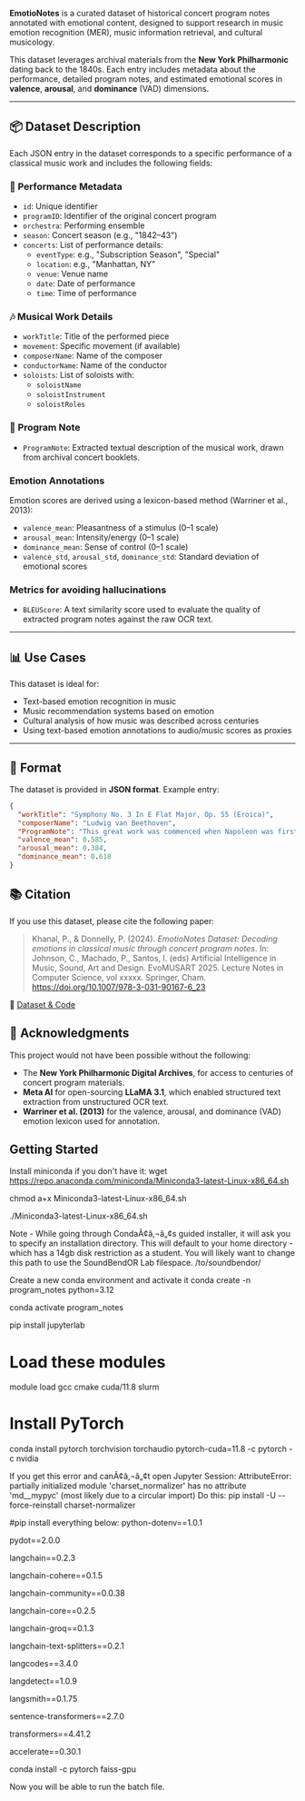 **EmotioNotes** is a curated dataset of historical concert program notes annotated with emotional content, designed to support research in music emotion recognition (MER), music information retrieval, and cultural musicology.

This dataset leverages archival materials from the **New York Philharmonic** dating back to the 1840s. Each entry includes metadata about the performance, detailed program notes, and estimated emotional scores in **valence**, **arousal**, and **dominance** (VAD) dimensions.

---

## 📦 Dataset Description

Each JSON entry in the dataset corresponds to a specific performance of a classical music work and includes the following fields:

### 🎼 Performance Metadata
- `id`: Unique identifier
- `programID`: Identifier of the original concert program
- `orchestra`: Performing ensemble
- `season`: Concert season (e.g., "1842–43")
- `concerts`: List of performance details:
  - `eventType`: e.g., "Subscription Season", "Special"
  - `location`: e.g., "Manhattan, NY"
  - `venue`: Venue name
  - `date`: Date of performance
  - `time`: Time of performance

### 🎶 Musical Work Details
- `workTitle`: Title of the performed piece
- `movement`: Specific movement (if available)
- `composerName`: Name of the composer
- `conductorName`: Name of the conductor
- `soloists`: List of soloists with:
  - `soloistName`
  - `soloistInstrument`
  - `soloistRoles`

### 📝 Program Note
- `ProgramNote`: Extracted textual description of the musical work, drawn from archival concert booklets.

### Emotion Annotations
Emotion scores are derived using a lexicon-based method (Warriner et al., 2013):
- `valence_mean`: Pleasantness of a stimulus (0–1 scale)
- `arousal_mean`: Intensity/energy (0–1 scale)
- `dominance_mean`: Sense of control (0–1 scale)
- `valence_std`, `arousal_std`, `dominance_std`: Standard deviation of emotional scores

### Metrics for avoiding hallucinations
- `BLEUScore`: A text similarity score used to evaluate the quality of extracted program notes against the raw OCR text.

---

## 📊 Use Cases

This dataset is ideal for:
- Text-based emotion recognition in music
- Music recommendation systems based on emotion
- Cultural analysis of how music was described across centuries
- Using text-based emotion annotations to audio/music scores as proxies

---

## 📁 Format

The dataset is provided in **JSON format**. Example entry:

```json
{
  "workTitle": "Symphony No. 3 In E Flat Major, Op. 55 (Eroica)",
  "composerName": "Ludwig van Beethoven",
  "ProgramNote": "This great work was commenced when Napoleon was first Consul...",
  "valence_mean": 0.585,
  "arousal_mean": 0.384,
  "dominance_mean": 0.618
}
```

## 📚 Citation

If you use this dataset, please cite the following paper:

> Khanal, P., & Donnelly, P. (2024). *EmotioNotes Dataset: Decoding emotions in classical music through concert program notes*. In: Johnson, C., Machado, P., Santos, I. (eds) Artificial Intelligence in Music, Sound, Art and Design. EvoMUSART 2025. Lecture Notes in Computer Science, vol xxxxx. Springer, Cham. https://doi.org/10.1007/978-3-031-90167-6_23

📂 [Dataset & Code](https://github.com/Soundbendor/program_notes_data)

## 🙌 Acknowledgments

This project would not have been possible without the following:

- The **New York Philharmonic Digital Archives**, for access to centuries of concert program materials.
- **Meta AI** for open-sourcing **LLaMA 3.1**, which enabled structured text extraction from unstructured OCR text.
- **Warriner et al. (2013)** for the valence, arousal, and dominance (VAD) emotion lexicon used for annotation.

## Getting Started

Install miniconda if you don't have it:
wget https://repo.anaconda.com/miniconda/Miniconda3-latest-Linux-x86_64.sh

chmod a+x Miniconda3-latest-Linux-x86_64.sh

./Miniconda3-latest-Linux-x86_64.sh

Note - While going through CondaÃ¢â‚¬â„¢s guided installer, it will ask you to specify an installation directory. This will default to your home directory - which has a 14gb disk restriction as a student. You will likely want to  change this path to use the SoundBendOR Lab filespace. /to/soundbendor/<ONID>

Create a new conda environment and activate it
conda create -n program_notes python=3.12

conda activate program_notes


pip install jupyterlab

# Load these modules
module load gcc cmake cuda/11.8 slurm

# Install PyTorch
conda install pytorch torchvision torchaudio pytorch-cuda=11.8 -c pytorch -c nvidia

If you get this error and canÃ¢â‚¬â„¢t open Jupyter Session:
AttributeError: partially initialized module 'charset_normalizer' has no attribute 'md__mypyc' (most likely due to a circular import)
Do this:
pip install -U --force-reinstall charset-normalizer

#pip install everything below:
python-dotenv==1.0.1

pydot==2.0.0

langchain==0.2.3

langchain-cohere==0.1.5

langchain-community==0.0.38

langchain-core==0.2.5

langchain-groq==0.1.3

langchain-text-splitters==0.2.1

langcodes==3.4.0

langdetect==1.0.9

langsmith==0.1.75

sentence-transformers==2.7.0

transformers==4.41.2

accelerate==0.30.1

conda install -c pytorch faiss-gpu

Now you will be able to run the batch file.
